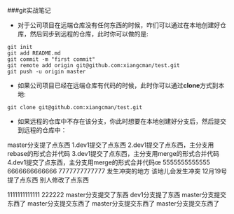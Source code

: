 ###git实战笔记
- 对于公司项目在远端仓库没有任何东西的时候，咋们可以通过在本地创建好仓库，然后同步到远程的仓库，此时你可以做的是:

```
git init
git add README.md
git commit -m "first commit"
git remote add origin git@github.com:xiangcman/test.git
git push -u origin master
```
- 如果公司项目已经在远端仓库有代码的时候，此时你可以通过**clone**方式到本地:

```
git clone git@github.com:xiangcman/test.git
```

- 如果远程的仓库中不存在该分支，你此时想要在本地创建好分支后，然后提交到远程的仓库中：



master分支提了点东西
1.dev1提交了点东西
2.dev1提交了点东西，主分支用rebase的形式合并代码
3.dev1提交了点东西，主分支用merge的形式合并代码
4.dev1提交了点东西，主分支用merge的形式合并代码œ
5555555555555
6666666666666
7777777777777
发生冲突的地方
该地儿会发生冲突
12月19号提了点东西
别人修改了点东西

1111111111111
222222
master分支提交了东西
dev1分支提了东西
master分支提交东西了
master分支提交东西了
master分支提交东西了
master分支提交东西了


